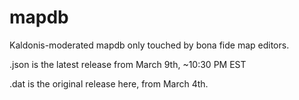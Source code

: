 # mapdb
Kaldonis-moderated mapdb only touched by bona fide map editors.

.json is the latest release from March 9th, ~10:30 PM EST

.dat is the original release here, from March 4th.


